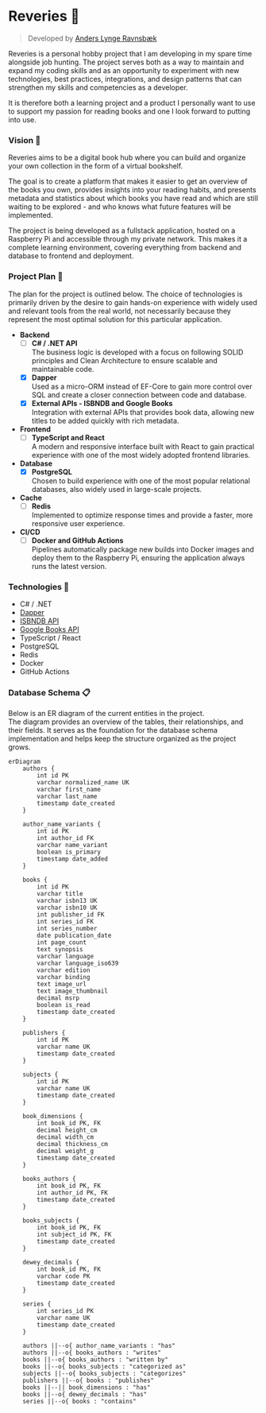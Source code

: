 # Reveries 💫
> Developed by [Anders Lynge Ravnsbæk](https://www.linkedin.com/in/alravnsbaek/)

Reveries is a personal hobby project that I am developing in my spare time alongside job hunting. The project serves both as a way to maintain and expand my coding skills and as an opportunity to experiment with new technologies, best practices, integrations, and design patterns that can strengthen my skills and competencies as a developer.  

It is therefore both a learning project and a product I personally want to use to support my passion for reading books and one I look forward to putting into use.  

### Vision 🔭
Reveries aims to be a digital book hub where you can build and organize your own collection in the form of a virtual bookshelf.  

The goal is to create a platform that makes it easier to get an overview of the books you own, provides insights into your reading habits, and presents metadata and statistics about which books you have read and which are still waiting to be explored - and who knows what future features will be implemented.  

The project is being developed as a fullstack application, hosted on a Raspberry Pi and accessible through my private network. This makes it a complete learning environment, covering everything from backend and database to frontend and deployment.  

### Project Plan 🎯
The plan for the project is outlined below. The choice of technologies is primarily driven by the desire to gain hands-on experience with widely used and relevant tools from the real world, not necessarily because they represent the most optimal solution for this particular application.  

- **Backend**
  - [ ] **C# / .NET API**  
    The business logic is developed with a focus on following SOLID principles and Clean Architecture to ensure scalable and maintainable code.  
  - [x] **Dapper**  
    Used as a micro-ORM instead of EF-Core to gain more control over SQL and create a closer connection between code and database.  
  - [x] **External APIs - ISBNDB and Google Books**  
    Integration with external APIs that provides book data, allowing new titles to be added quickly with rich metadata.  

- **Frontend**
  - [ ] **TypeScript and React**  
    A modern and responsive interface built with React to gain practical experience with one of the most widely adopted frontend libraries.  

- **Database**
  - [x] **PostgreSQL**  
    Chosen to build experience with one of the most popular relational databases, also widely used in large-scale projects.  

- **Cache**
  - [ ] **Redis**  
    Implemented to optimize response times and provide a faster, more responsive user experience.  

- **CI/CD**
  - [ ] **Docker and GitHub Actions**  
    Pipelines automatically package new builds into Docker images and deploy them to the Raspberry Pi, ensuring the application always runs the latest version.  

### Technologies 🚀
- C# / .NET  
- [Dapper](https://www.learndapper.com/)
- [ISBNDB API](https://isbndb.com/)
- [Google Books API](https://developers.google.com/books)
- TypeScript / React  
- PostgreSQL  
- Redis  
- Docker  
- GitHub Actions  

### Database Schema 📋
Below is an ER diagram of the current entities in the project.  
The diagram provides an overview of the tables, their relationships, and their fields. It serves as the foundation for the database schema implementation and helps keep the structure organized as the project grows.  
  

```mermaid
erDiagram
    authors {
        int id PK
        varchar normalized_name UK
        varchar first_name
        varchar last_name
        timestamp date_created
    }
    
    author_name_variants {
        int id PK
        int author_id FK
        varchar name_variant
        boolean is_primary
        timestamp date_added
    }
    
    books {
        int id PK
        varchar title
        varchar isbn13 UK
        varchar isbn10 UK
        int publisher_id FK
        int series_id FK
        int series_number
        date publication_date
        int page_count
        text synopsis
        varchar language
        varchar language_iso639
        varchar edition
        varchar binding
        text image_url
        text image_thumbnail
        decimal msrp
        boolean is_read
        timestamp date_created
    }
    
    publishers {
        int id PK
        varchar name UK
        timestamp date_created
    }
    
    subjects {
        int id PK
        varchar name UK
        timestamp date_created
    }
    
    book_dimensions {
        int book_id PK, FK
        decimal height_cm
        decimal width_cm
        decimal thickness_cm
        decimal weight_g
        timestamp date_created
    }
    
    books_authors {
        int book_id PK, FK
        int author_id PK, FK
        timestamp date_created
    }
    
    books_subjects {
        int book_id PK, FK
        int subject_id PK, FK
        timestamp date_created
    }
    
    dewey_decimals {
        int book_id PK, FK
        varchar code PK
        timestamp date_created
    }

    series {
        int series_id PK
        varchar name UK
        timestamp date_created
    }

    authors ||--o{ author_name_variants : "has"
    authors ||--o{ books_authors : "writes"
    books ||--o{ books_authors : "written by"
    books ||--o{ books_subjects : "categorized as"
    subjects ||--o{ books_subjects : "categorizes"
    publishers ||--o{ books : "publishes"
    books ||--|| book_dimensions : "has"
    books ||--o{ dewey_decimals : "has"
    series ||--o{ books : "contains"
```